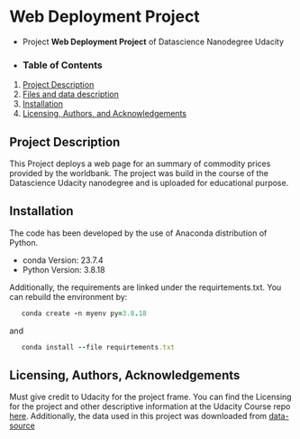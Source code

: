 # Web Deployment Project

- Project **Web Deployment Project** of Datascience Nanodegree Udacity

- ### Table of Contents

1. [Project Description](#projectdescription)
2. [Files and data description](#files)
3. [Installation](#installation)
4. [Licensing, Authors, and Acknowledgements](#licensing)


## Project Description <a name="projectdescription"></a>
This Project deploys a web page for an summary of commodity prices provided by the worldbank.
The project was build in the course of the Datascience Udacity nanodegree and is uploaded for educational purpose.

## Installation <a name="installation"></a>

The code has been developed by the use of Anaconda distribution of Python.
  - conda Version: 23.7.4
  - Python Version: 3.8.18

Additionally, the requirements are linked under the requirtements.txt. You can rebuild the environment by:

```ruby
   conda create -n myenv py=3.8.18
```

and

```ruby
   conda install --file requirtements.txt
```

## Licensing, Authors, Acknowledgements<a name="licensing"></a>

Must give credit to Udacity for the project frame. You can find the Licensing for the project and other descriptive information at the Udacity Course repo
[here](https://github.com/udacity/https-github.com-udacity-cd0171--software-engineering-for-data-scientists).
Additionally, the data used in this project was downloaded from [data-source](https://thedocs.worldbank.org/en/doc/5d903e848db1d1b83e0ec8f744e55570-0350012021/)